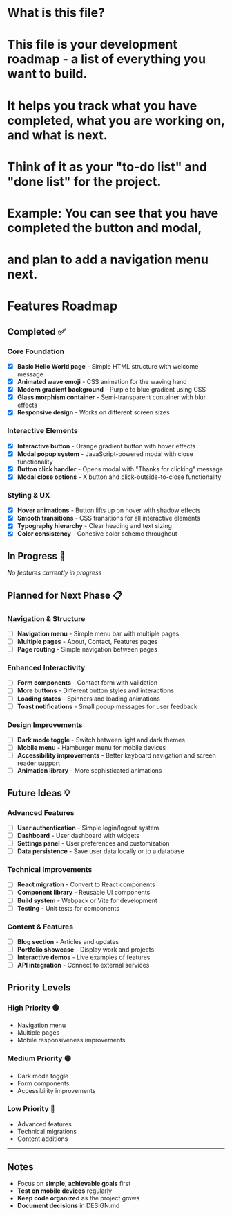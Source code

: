 # What is this file?
# This file is your development roadmap - a list of everything you want to build.
# It helps you track what you have completed, what you are working on, and what is next.
# Think of it as your "to-do list" and "done list" for the project.

# Example: You can see that you have completed the button and modal,
# and plan to add a navigation menu next.

# Features Roadmap

## Completed ✅

### Core Foundation
- [x] **Basic Hello World page** - Simple HTML structure with welcome message
- [x] **Animated wave emoji** - CSS animation for the waving hand
- [x] **Modern gradient background** - Purple to blue gradient using CSS
- [x] **Glass morphism container** - Semi-transparent container with blur effects
- [x] **Responsive design** - Works on different screen sizes

### Interactive Elements
- [x] **Interactive button** - Orange gradient button with hover effects
- [x] **Modal popup system** - JavaScript-powered modal with close functionality
- [x] **Button click handler** - Opens modal with "Thanks for clicking" message
- [x] **Modal close options** - X button and click-outside-to-close functionality

### Styling & UX
- [x] **Hover animations** - Button lifts up on hover with shadow effects
- [x] **Smooth transitions** - CSS transitions for all interactive elements
- [x] **Typography hierarchy** - Clear heading and text sizing
- [x] **Color consistency** - Cohesive color scheme throughout

## In Progress 🚧

*No features currently in progress*

## Planned for Next Phase 📋

### Navigation & Structure
- [ ] **Navigation menu** - Simple menu bar with multiple pages
- [ ] **Multiple pages** - About, Contact, Features pages
- [ ] **Page routing** - Simple navigation between pages

### Enhanced Interactivity
- [ ] **Form components** - Contact form with validation
- [ ] **More buttons** - Different button styles and interactions
- [ ] **Loading states** - Spinners and loading animations
- [ ] **Toast notifications** - Small popup messages for user feedback

### Design Improvements
- [ ] **Dark mode toggle** - Switch between light and dark themes
- [ ] **Mobile menu** - Hamburger menu for mobile devices
- [ ] **Accessibility improvements** - Better keyboard navigation and screen reader support
- [ ] **Animation library** - More sophisticated animations

## Future Ideas 💡

### Advanced Features
- [ ] **User authentication** - Simple login/logout system
- [ ] **Dashboard** - User dashboard with widgets
- [ ] **Settings panel** - User preferences and customization
- [ ] **Data persistence** - Save user data locally or to a database

### Technical Improvements
- [ ] **React migration** - Convert to React components
- [ ] **Component library** - Reusable UI components
- [ ] **Build system** - Webpack or Vite for development
- [ ] **Testing** - Unit tests for components

### Content & Features
- [ ] **Blog section** - Articles and updates
- [ ] **Portfolio showcase** - Display work and projects
- [ ] **Interactive demos** - Live examples of features
- [ ] **API integration** - Connect to external services

## Priority Levels

### High Priority 🟢
- Navigation menu
- Multiple pages
- Mobile responsiveness improvements

### Medium Priority 🟡
- Dark mode toggle
- Form components
- Accessibility improvements

### Low Priority 🔴
- Advanced features
- Technical migrations
- Content additions

---

## Notes
- Focus on **simple, achievable goals** first
- **Test on mobile devices** regularly
- **Keep code organized** as the project grows
- **Document decisions** in DESIGN.md
